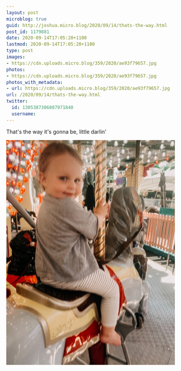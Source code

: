 ```yaml
---
layout: post
microblog: true
guid: http://joshua.micro.blog/2020/09/14/thats-the-way.html
post_id: 1179881
date: 2020-09-14T17:05:20+1100
lastmod: 2020-09-14T17:05:20+1100
type: post
images:
- https://cdn.uploads.micro.blog/359/2020/ae93f79657.jpg
photos:
- https://cdn.uploads.micro.blog/359/2020/ae93f79657.jpg
photos_with_metadata:
- url: https://cdn.uploads.micro.blog/359/2020/ae93f79657.jpg
url: /2020/09/14/thats-the-way.html
twitter:
  id: 1305387306807971840
  username: 
---
```

That's the way it's gonna be, little darlin'

<img src="uploads/2020/ae93f79657.jpg" width="450" height="600" alt="" />
